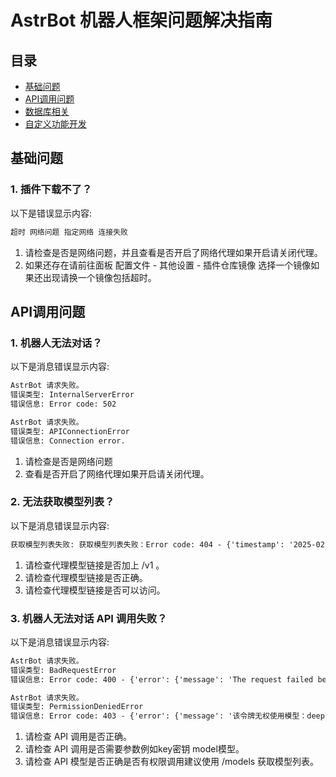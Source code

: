# AstrBot 机器人框架问题解决指南

## 目录
- [基础问题](#基础问题)
- [API调用问题](#API调用问题)
- [数据库相关](#数据库相关)
- [自定义功能开发](#自定义功能开发)

## 基础问题

### 1. 插件下载不了？
以下是错误显示内容:

```txt
超时 网络问题 指定网络 连接失败
```

1. 请检查是否是网络问题，并且查看是否开启了网络代理如果开启请关闭代理。
2. 如果还存在请前往面板 配置文件 - 其他设置 - 插件仓库镜像 选择一个镜像如果还出现请换一个镜像包括超时。






## API调用问题

### 1. 机器人无法对话？
以下是消息错误显示内容:

```txt
AstrBot 请求失败。
错误类型: InternalServerError
错误信息: Error code: 502

AstrBot 请求失败。
错误类型: APIConnectionError
错误信息: Connection error.
```

1. 请检查是否是网络问题
2. 查看是否开启了网络代理如果开启请关闭代理。



### 2. 无法获取模型列表？
以下是消息错误显示内容:

```txt
获取模型列表失败: 获取模型列表失败：Error code: 404 - {'timestamp': '2025-02-12T16:51:30.255+00:00', 'status': 404, 'error': 'Not Found', 'path': '/v4/models'}
```

1. 请检查代理模型链接是否加上 /v1 。
2. 请检查代理模型链接是否正确。
3. 请检查代理模型链接是否可以访问。

### 3. 机器人无法对话 API 调用失败？
以下是消息错误显示内容:

```txt
AstrBot 请求失败。
错误类型: BadRequestError
错误信息: Error code: 400 - {'error': {'message': 'The request failed because it is missing one or multiple required parameters. Request id: 021739358178559945ada8e478a29a2419a74b62ea11110510d8a (request id: 2025021219025839010351516737836)', 'type': 'BadRequest', 'param': '', 'code': 'MissingParameter'}}

AstrBot 请求失败。
错误类型: PermissionDeniedError
错误信息: Error code: 403 - {'error': {'message': '该令牌无权使用模型：deepseek-v3 (request id: 2025021222300369189394370855743) (request id: 2025021222300266288794998247887)', 'type': 'one_api_error', 'param': '', 'code': None}}
```

1. 请检查 API 调用是否正确。
2. 请检查 API 调用是否需要参数例如key密钥 model模型。
3. 请检查 API 模型是否正确是否有权限调用建议使用 /models 获取模型列表。
